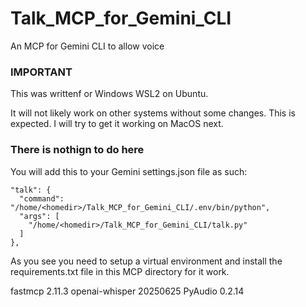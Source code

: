 # Talk_MCP_for_Gemini_CLI
An MCP for Gemini CLI to allow voice 

### IMPORTANT ### 
This was writtenf or Windows WSL2 on Ubuntu. 

It will not likely work on other systems without some changes. This is expected. I will try to get it working on MacOS next. 

### There is nothign to do here ###
You will add this to your Gemini settings.json file as such: 

    "talk": {
      "command": "/home/<homedir>/Talk_MCP_for_Gemini_CLI/.env/bin/python",
      "args": [
        "/home/<homedir>/Talk_MCP_for_Gemini_CLI/talk.py"
      ]
    },

As you see you need to setup a virtual environment and install the requirements.txt file in this MCP directory for it work.

fastmcp         2.11.3
openai-whisper  20250625
PyAudio         0.2.14
